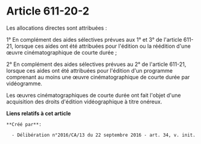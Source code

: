 # Article 611-20-2

Les allocations directes sont attribuées :

1° En complément des aides sélectives  prévues aux 1° et 3° de l'article 611-21, lorsque ces aides ont été  attribuées pour
l'édition ou la réédition d'une œuvre cinématographique  de courte durée ;

2° En complément des aides sélectives  prévues au 2° de l'article 611-21, lorsque ces aides ont été attribuées  pour
l'édition d'un programme comprenant au moins une œuvre  cinématographique de courte durée par vidéogramme.

Les œuvres cinématographiques de courte  durée ont fait l'objet d'une acquisition des droits d'édition  vidéographique à
titre onéreux.

**Liens relatifs à cet article**

	**Créé par**:

	  - Délibération n°2016/CA/13 du 22 septembre 2016 - art. 34, v. init.
